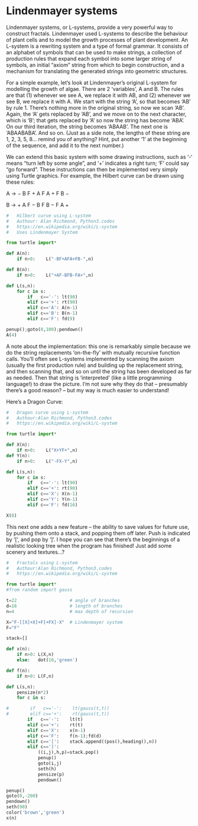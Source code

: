 # Lindenmayer systems

Lindenmayer systems, or L-systems, provide a very powerful way to construct fractals. Lindenmayer used L-systems to describe the behaviour of plant cells and to model the growth processes of plant development. An L-system is a rewriting system and a type of formal grammar. It consists of an alphabet of symbols that can be used to make strings, a collection of production rules that expand each symbol into some larger string of symbols, an initial “axiom” string from which to begin construction, and a mechanism for translating the generated strings into geometric structures.

For a simple example, let’s look at Lindenmayer’s original L-system for modelling the growth of algae. There are 2 ‘variables’, A and B. The rules are that (1) whenever we see A, we replace it with AB, and (2) whenever we see B, we replace it with A. We start with the string ‘A’, so that becomes ‘AB’ by rule 1. There’s nothing more in the original string, so now we scan ‘AB’. Again, the ‘A’ gets replaced by ‘AB’, and we move on to the next character, which is ‘B’; that gets replaced by ‘A’ so now the string has become ‘ABA’. On our third iteration, the string becomes ‘ABAAB’. The next one is ‘ABAABABA’. And so on. (Just as a side note, the lengths of these string are 1, 2, 3, 5, 8… remind you of anything? Hint, put another ‘1’ at the beginning of the sequence, and add it to the next number.)

We can extend this basic system with some drawing instructions, such as ‘-‘ means “turn left by some angle”, and ‘+’ indicates a right turn; ‘F’ could say “go forward”. These instructions can then be implemented very simply using Turtle graphics. For example, the Hilbert curve can be drawn using these rules:

A → − B F + A F A + F B −

B → + A F − B F B − F A +

``` python
#   Hilbert curve using L-system
#   Authour: Alan Richmond, Python3.codes
#   https://en.wikipedia.org/wiki/L-system
#   Uses Lindenmayer System

from turtle import*

def A(n):
    if n>0:    L("-BF+AFA+FB-",n)

def B(n):
    if n>0:    L("+AF-BFB-FA+",n)

def L(s,n):
    for c in s:
        if   c=='-': lt(90)
        elif c=='+': rt(90)
        elif c=='A': A(n-1)
        elif c=='B': B(n-1)
        elif c=='F': fd(9)

penup();goto(0,100);pendown()
A(4)
```
A note about the implementation: this one is remarkably simple because we do the string replacements ‘on-the-fly’ with mutually recursive function calls. You’ll often see L-systems implemented by scanning the axiom (usually the first production rule) and building up the replacement string, and then scanning that, and so on until the string has been developed as far as needed. Then that string is ‘interpreted’ (like a little programming language!) to draw the picture. I’m not sure why they do that – presumably there’s a good reason? – but my way is much easier to understand!

Here’s a Dragon Curve:

``` python
#   Dragon curve using L-system
#   Authour:Alan Richmond, Python3.codes
#   https://en.wikipedia.org/wiki/L-system

from turtle import*

def X(n):
    if n>0:    L("X+YF+",n)
def Y(n):
    if n>0:    L("-FX-Y",n)

def L(s,n):
    for c in s:
        if   c=='-': lt(90)
        elif c=='+': rt(90)
        elif c=='X': X(n-1)
        elif c=='Y': Y(n-1)
        elif c=='F': fd(16)

X(8)

```

This next one adds a new feature – the ability to save values for future use, by pushing them onto a stack, and popping them off later. Push is indicated by ‘[‘, and pop by ‘]’. I hope you can see that there’s the beginnings of a realistic looking tree when the program has finished! Just add some scenery and textures…?


``` Python
#   Fractals using L-system
#   Authour:Alan Richmond, Python3.codes
#   https://en.wikipedia.org/wiki/L-system

from turtle import*
#from random import gauss

t=22                    # angle of branches
d=16                    # length of branches
n=4                     # max depth of recursion

X="F-[[X]+X]+F[+FX]-X"  # Lindenmayer system
F="F"

stack=[]

def x(n):
    if n>0: L(X,n)
    else:   dot(16,'green')

def f(n):
    if n>0: L(F,n)

def L(s,n):
    pensize(n*2)
    for c in s:

#        if   c=='-':    lt(gauss(t,t))
#        elif c=='+':    rt(gauss(t,t))
        if   c=='-':    lt(t)
        elif c=='+':    rt(t)
        elif c=='X':    x(n-1)
        elif c=='F':    f(n-1);fd(d)
        elif c=='[':    stack.append((pos(),heading(),n))
        elif c==']':
            ((i,j),h,p)=stack.pop()
            penup()
            goto(i,j)
            seth(h)
            pensize(p)
            pendown()

penup()
goto(0,-200)
pendown()
seth(90)
color('brown','green')
x(n)
```
